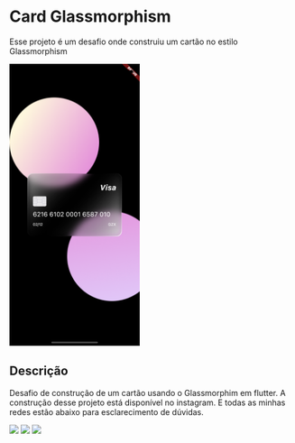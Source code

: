 # Card Glassmorphism

Esse projeto é um desafio onde construiu um cartão no estilo Glassmorphism

<img src="docs/image.png" alt="navegacao entre as páginas" height="500">

## Descrição

Desafio de construção de um cartão usando o Glassmorphim em flutter. A construção desse projeto está disponível no instagram. E todas as minhas redes estão abaixo para esclarecimento de dúvidas.

<p align="left">
  <a href="" alt="Gmail">
  <img src="https://img.shields.io/badge/-Gmail-FF0000?style=flat-square&labelColor=FF0000&logo=gmail&logoColor=white&link=mailto:iranjuniordev@gmail.com" /></a>

  <a href="https://linkedin.com/in/iran-junior" alt="Linkedin">
  <img src="https://img.shields.io/badge/-Linkedin-0e76a8?style=flat-square&logo=Linkedin&logoColor=white&link=linkedin.com/in/iran-junior" /></a>

  <a href="https://www.instagram.com/_devmobile/" alt="Instagram">
  <img src="https://img.shields.io/badge/-Instagram-DF0174?style=flat-square&labelColor=DF0174&logo=instagram&logoColor=white&link=https://www.instagram.com/_devmobile/"/></a>
</p>  